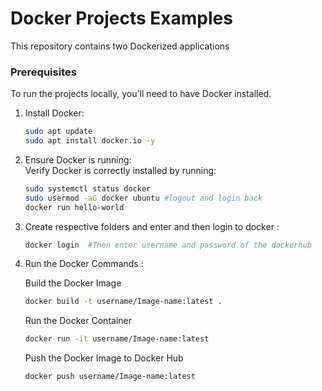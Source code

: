 # Docker Projects Examples

This repository contains two Dockerized applications

### Prerequisites

To run the projects locally, you'll need to have Docker installed.

1. Install Docker:
   ```bash
   sudo apt update
   sudo apt install docker.io -y
   ```

3. Ensure Docker is running:  
   Verify Docker is correctly installed by running:

   ```bash
   sudo systemctl status docker
   sudo usermod -aG docker ubuntu #logout and login back
   docker run hello-world
   ```
4. Create respective folders and enter and then login to docker :  

   ```bash
   docker login  #Then enter username and password of the dockerhub
   ```

5. Run the Docker Commands :  

    Build the Docker Image
   ```bash
   docker build -t username/Image-name:latest .
   ```

   Run the Docker Container
   ```bash
   docker run -it username/Image-name:latest
   ```
   Push the Docker Image to Docker Hub
   ```bash
   docker push username/Image-name:latest
   ```

